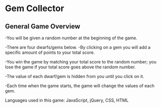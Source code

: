 # Gem Collector

## General Game Overview

-You will be given a random number at the beginning of the game.

-There are four dwarfs/gems below. 
  -By clicking on a gem you will add a specific amount of points to your total score.

-You win the game by matching your total score to the random number; you lose the game if your total score goes above the random number.

-The value of each dwarf/gem is hidden from you until you click on it.

-Each time when the game starts, the game will change the values of each gem.

Languages used in this game: JavaScript, jQuery, CSS, HTML

